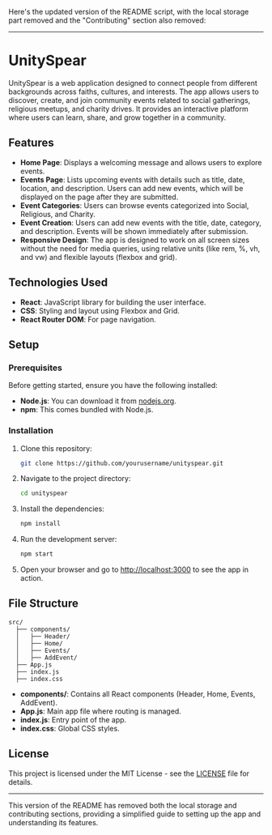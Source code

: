 Here's the updated version of the README script, with the local storage part removed and the "Contributing" section also removed:

---

# UnitySpear

UnitySpear is a web application designed to connect people from different backgrounds across faiths, cultures, and interests. The app allows users to discover, create, and join community events related to social gatherings, religious meetups, and charity drives. It provides an interactive platform where users can learn, share, and grow together in a community.

## Features

- **Home Page**: Displays a welcoming message and allows users to explore events.
- **Events Page**: Lists upcoming events with details such as title, date, location, and description. Users can add new events, which will be displayed on the page after they are submitted.
- **Event Categories**: Users can browse events categorized into Social, Religious, and Charity.
- **Event Creation**: Users can add new events with the title, date, category, and description. Events will be shown immediately after submission.
- **Responsive Design**: The app is designed to work on all screen sizes without the need for media queries, using relative units (like rem, %, vh, and vw) and flexible layouts (flexbox and grid).

## Technologies Used

- **React**: JavaScript library for building the user interface.
- **CSS**: Styling and layout using Flexbox and Grid.
- **React Router DOM**: For page navigation.
  
## Setup

### Prerequisites

Before getting started, ensure you have the following installed:

- **Node.js**: You can download it from [nodejs.org](https://nodejs.org).
- **npm**: This comes bundled with Node.js.

### Installation

1. Clone this repository:
   ```bash
   git clone https://github.com/yourusername/unityspear.git
   ```

2. Navigate to the project directory:
   ```bash
   cd unityspear
   ```

3. Install the dependencies:
   ```bash
   npm install
   ```

4. Run the development server:
   ```bash
   npm start
   ```

5. Open your browser and go to [http://localhost:3000](http://localhost:3000) to see the app in action.

## File Structure

```
src/
  ├── components/
  │   ├── Header/
  │   ├── Home/
  │   ├── Events/
  │   ├── AddEvent/
  ├── App.js
  ├── index.js
  ├── index.css
```

- **components/**: Contains all React components (Header, Home, Events, AddEvent).
- **App.js**: Main app file where routing is managed.
- **index.js**: Entry point of the app.
- **index.css**: Global CSS styles.

## License

This project is licensed under the MIT License - see the [LICENSE](LICENSE) file for details.

---

This version of the README has removed both the local storage and contributing sections, providing a simplified guide to setting up the app and understanding its features.

